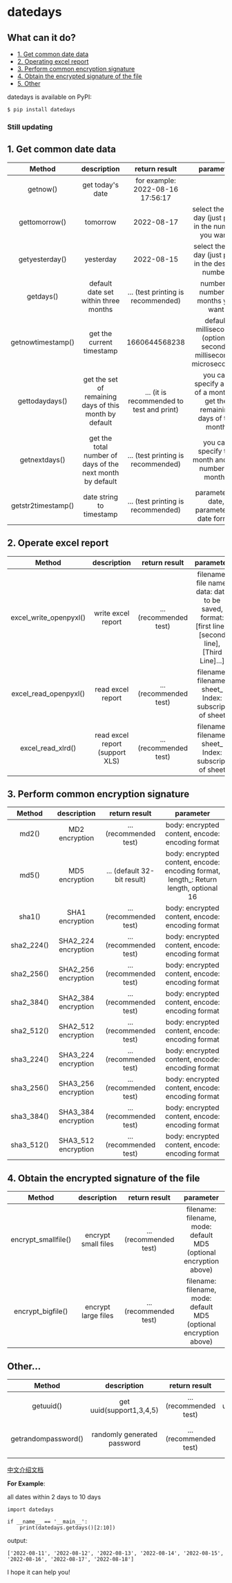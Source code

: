 # datedays

## What can it do?

* [1. Get common date data](#datadays)
* [2. Operating excel report](#excel)
* [3. Perform common encryption signature](#hash)
* [4. Obtain the encrypted signature of the file](#file)
* [5. Other](#other)

datedays is available on PyPI:

```console
$ pip install datedays
```

### Still updating

## 1. Get common date data

Method | description | return result | parameter<a id = "datadays"></a>
:---: | :---:| :---:| :---:
getnow() | get today's date | for example: 2022-08-16 17:56:17|
gettomorrow() | tomorrow | 2022-08-17 | select the next day (just pass in the number you want)
getyesterday() | yesterday | 2022-08-15 | select the last day (just pass in the desired number)
getdays() | default date set within three months |... (test printing is recommended) | number = number of months you want
getnowtimestamp() | get the current timestamp | 1660644568238 | default milliseconds (optional seconds, milliseconds, microseconds)
gettodaydays() | get the set of remaining days of this month by default |... (it is recommended to test and print) | you can specify a day of a month to get the remaining days of the month
getnextdays() | get the total number of days of the next month by default |... (test printing is recommended) | you can specify the month and the number of months
getstr2timestamp() | date string to timestamp |... (test printing is recommended) | parameter 1: date, parameter 2: date format

## 2. Operate excel report

Method | description | return result | parameter<a id = "excel"></a>
:---: | :---:| :---:| :---:
excel_write_openpyxl() | write excel report |... (recommended test) | filename: file name, data: data to be saved, format: [first line], [second line], [Third Line]...]
excel_read_openpyxl() | read excel report |... (recommended test) | filename: filename, sheet_ Index: subscript of sheet
excel_read_xlrd() | read excel report (support XLS) |... (recommended test) | filename: filename, sheet_ Index: subscript of sheet

## 3. Perform common encryption signature

Method | description | return result | parameter <a id = "hash"></a>
:---: | :---:| :---:| :---:
md2() | MD2 encryption |... (recommended test) | body: encrypted content, encode: encoding format
md5() | MD5 encryption |... (default 32-bit result) | body: encrypted content, encode: encoding format, length_: Return length, optional 16
sha1() | SHA1 encryption |... (recommended test) | body: encrypted content, encode: encoding format
sha2_224() |SHA2_224 encryption |... (recommended test) | body: encrypted content, encode: encoding format
sha2_256() |SHA2_256 encryption |... (recommended test) | body: encrypted content, encode: encoding format
sha2_384() |SHA2_384 encryption |... (recommended test) | body: encrypted content, encode: encoding format
sha2_512() |SHA2_512 encryption |... (recommended test) | body: encrypted content, encode: encoding format
sha3_224() |SHA3_224 encryption |... (recommended test) | body: encrypted content, encode: encoding format
sha3_256() |SHA3_256 encryption |... (recommended test) | body: encrypted content, encode: encoding format
sha3_384() |SHA3_384 encryption |... (recommended test) | body: encrypted content, encode: encoding format
sha3_512() |SHA3_512 encryption |... (recommended test) | body: encrypted content, encode: encoding format

## 4. Obtain the encrypted signature of the file

Method | description | return result | parameter <a id = "file"></a>
:---: | :---:| :---:| :---:
encrypt_smallfile() | encrypt small files |... (recommended test) | filename: filename, mode: default MD5 (optional encryption above)
encrypt_bigfile() | encrypt large files |... (recommended test) | filename: filename, mode: default MD5 (optional encryption above)

## Other...

Method | description | return result | parameter <a id = "other"></a>
:---: | :---:| :---:| :---:
getuuid() | get uuid(support1,3,4,5) |... (recommended test) | mode:default uuid4,merge:replace('-', '')
getrandompassword() | randomly generated password |... (recommended test) | k: result length, more_characters: recommended !@#$%.*&+-

[中文介绍文档](https://github.com/liang1024/datedays/blob/main/README-CN.md)

**For Example**:

all dates within 2 days to 10 days

```
import datedays

if __name__ == '__main__':
    print(datedays.getdays()[2:10]) 
```

output:

```
['2022-08-11', '2022-08-12', '2022-08-13', '2022-08-14', '2022-08-15', '2022-08-16', '2022-08-17', '2022-08-18']
```

I hope it can help you!

